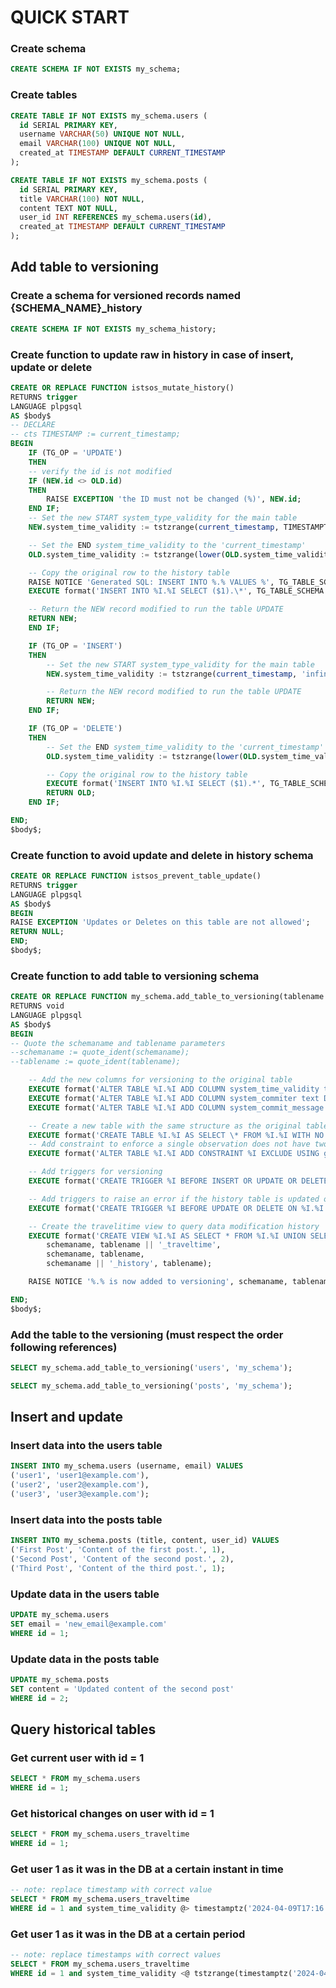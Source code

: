 # QUICK START

### Create schema

```sql
CREATE SCHEMA IF NOT EXISTS my_schema;
```

### Create tables

```sql
CREATE TABLE IF NOT EXISTS my_schema.users (
  id SERIAL PRIMARY KEY,
  username VARCHAR(50) UNIQUE NOT NULL,
  email VARCHAR(100) UNIQUE NOT NULL,
  created_at TIMESTAMP DEFAULT CURRENT_TIMESTAMP
);

CREATE TABLE IF NOT EXISTS my_schema.posts (
  id SERIAL PRIMARY KEY,
  title VARCHAR(100) NOT NULL,
  content TEXT NOT NULL,
  user_id INT REFERENCES my_schema.users(id),
  created_at TIMESTAMP DEFAULT CURRENT_TIMESTAMP
);
```

## Add table to versioning

### Create a schema for versioned records named {SCHEMA_NAME}\_history

```sql
CREATE SCHEMA IF NOT EXISTS my_schema_history;
```

### Create function to update raw in history in case of insert, update or delete

```sql
CREATE OR REPLACE FUNCTION istsos_mutate_history()
RETURNS trigger
LANGUAGE plpgsql
AS $body$
-- DECLARE
-- cts TIMESTAMP := current_timestamp;
BEGIN
    IF (TG_OP = 'UPDATE')
    THEN
    -- verify the id is not modified
    IF (NEW.id <> OLD.id)
    THEN
        RAISE EXCEPTION 'the ID must not be changed (%)', NEW.id;
    END IF;
    -- Set the new START system_type_validity for the main table
    NEW.system_time_validity := tstzrange(current_timestamp, TIMESTAMPTZ 'infinity');

    -- Set the END system_time_validity to the 'current_timestamp'
    OLD.system_time_validity := tstzrange(lower(OLD.system_time_validity), current_timestamp);

    -- Copy the original row to the history table
    RAISE NOTICE 'Generated SQL: INSERT INTO %.% VALUES %', TG_TABLE_SCHEMA || '\_history', TG_TABLE_NAME, OLD;
    EXECUTE format('INSERT INTO %I.%I SELECT ($1).\*', TG_TABLE_SCHEMA || '\_history', TG_TABLE_NAME) USING OLD;

    -- Return the NEW record modified to run the table UPDATE
    RETURN NEW;
    END IF;

    IF (TG_OP = 'INSERT')
    THEN
        -- Set the new START system_type_validity for the main table
        NEW.system_time_validity := tstzrange(current_timestamp, 'infinity');

        -- Return the NEW record modified to run the table UPDATE
        RETURN NEW;
    END IF;

    IF (TG_OP = 'DELETE')
    THEN
        -- Set the END system_time_validity to the 'current_timestamp'
        OLD.system_time_validity := tstzrange(lower(OLD.system_time_validity), current_timestamp);

        -- Copy the original row to the history table
        EXECUTE format('INSERT INTO %I.%I SELECT ($1).*', TG_TABLE_SCHEMA || '_history', TG_TABLE_NAME) USING OLD;
        RETURN OLD;
    END IF;

END;
$body$;
```

### Create function to avoid update and delete in history schema

```sql
CREATE OR REPLACE FUNCTION istsos_prevent_table_update()
RETURNS trigger
LANGUAGE plpgsql
AS $body$
BEGIN
RAISE EXCEPTION 'Updates or Deletes on this table are not allowed';
RETURN NULL;
END;
$body$;
```

### Create function to add table to versioning schema

```sql
CREATE OR REPLACE FUNCTION my_schema.add_table_to_versioning(tablename text, schemaname text DEFAULT 'public')
RETURNS void
LANGUAGE plpgsql
AS $body$
BEGIN
-- Quote the schemaname and tablename parameters
--schemaname := quote_ident(schemaname);
--tablename := quote_ident(tablename);

    -- Add the new columns for versioning to the original table
    EXECUTE format('ALTER TABLE %I.%I ADD COLUMN system_time_validity tstzrange DEFAULT tstzrange(current_timestamp, TIMESTAMPTZ ''infinity'');', schemaname, tablename);
    EXECUTE format('ALTER TABLE %I.%I ADD COLUMN system_commiter text DEFAULT NULL;', schemaname, tablename);
    EXECUTE format('ALTER TABLE %I.%I ADD COLUMN system_commit_message text DEFAULT NULL;', schemaname, tablename);

    -- Create a new table with the same structure as the original table, but no data
    EXECUTE format('CREATE TABLE %I.%I AS SELECT \* FROM %I.%I WITH NO DATA;', schemaname || '\_history', tablename, schemaname, tablename);
    -- Add constraint to enforce a single observation does not have two values at the same time
    EXECUTE format('ALTER TABLE %I.%I ADD CONSTRAINT %I EXCLUDE USING gist (id WITH =, system_time_validity WITH &&);', schemaname || '\_history', tablename, tablename || '\_history_unique_obs');

    -- Add triggers for versioning
    EXECUTE format('CREATE TRIGGER %I BEFORE INSERT OR UPDATE OR DELETE ON %I.%I FOR EACH ROW EXECUTE PROCEDURE istsos_mutate_history();', tablename || '_history_trigger', schemaname, tablename);

    -- Add triggers to raise an error if the history table is updated or deleted
    EXECUTE format('CREATE TRIGGER %I BEFORE UPDATE OR DELETE ON %I.%I FOR EACH ROW EXECUTE FUNCTION istsos_prevent_table_update();', tablename || '_history_no_mutate', schemaname || '_history', tablename);

    -- Create the travelitime view to query data modification history
    EXECUTE format('CREATE VIEW %I.%I AS SELECT * FROM %I.%I UNION SELECT * FROM %I.%I;',
        schemaname, tablename || '_traveltime',
        schemaname, tablename,
        schemaname || '_history', tablename);

    RAISE NOTICE '%.% is now added to versioning', schemaname, tablename;

END;
$body$;
```

### Add the table to the versioning (must respect the order following references)

```sql
SELECT my_schema.add_table_to_versioning('users', 'my_schema');

SELECT my_schema.add_table_to_versioning('posts', 'my_schema');
```

## Insert and update

### Insert data into the users table

```sql
INSERT INTO my_schema.users (username, email) VALUES
('user1', 'user1@example.com'),
('user2', 'user2@example.com'),
('user3', 'user3@example.com');
```

### Insert data into the posts table

```sql
INSERT INTO my_schema.posts (title, content, user_id) VALUES
('First Post', 'Content of the first post.', 1),
('Second Post', 'Content of the second post.', 2),
('Third Post', 'Content of the third post.', 1);
```

### Update data in the users table

```sql
UPDATE my_schema.users
SET email = 'new_email@example.com'
WHERE id = 1;
```

### Update data in the posts table

```sql
UPDATE my_schema.posts
SET content = 'Updated content of the second post'
WHERE id = 2;
```

## Query historical tables

### Get current user with id = 1

```sql
SELECT * FROM my_schema.users
WHERE id = 1;
```

### Get historical changes on user with id = 1

```sql
SELECT * FROM my_schema.users_traveltime
WHERE id = 1;
```

### Get user 1 as it was in the DB at a certain instant in time

```sql
-- note: replace timestamp with correct value
SELECT * FROM my_schema.users_traveltime
WHERE id = 1 and system_time_validity @> timestamptz('2024-04-09T17:16:00Z');
```

### Get user 1 as it was in the DB at a certain period

```sql
-- note: replace timestamps with correct values
SELECT * FROM my_schema.users_traveltime
WHERE id = 1 and system_time_validity <@ tstzrange(timestamptz('2024-04-09T17:16:00Z'), timestamptz('2024-04-10T19:16:00Z'));
```
